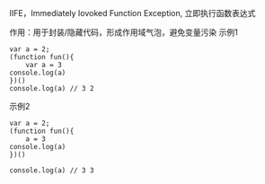 IIFE，Immediately Iovoked Function Exception, 立即执行函数表达式

作用：用于封装/隐藏代码，形成作用域气泡，避免变量污染
示例1

    var a = 2;
    (function fun(){
        var a = 3
    console.log(a)
    })()
    console.log(a) // 3 2

示例2

    var a = 2;
    (function fun(){
        a = 3
    console.log(a)
    })()

    console.log(a) // 3 3



